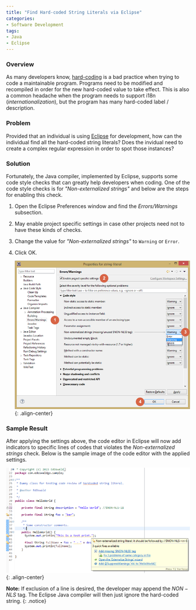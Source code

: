 ```yaml
---
title: "Find Hard-coded String Literals via Eclipse"
categories:
- Software Development
tags:
- Java
- Eclipse
---
```


### Overview
As many developers know, [hard-coding][hardcoding] is a bad practice when trying to code a maintainable program. Programs need to be modified and recompiled in order for the new hard-coded value to take effect. This is also a common headache when the program needs to support i18n (*internationalization*), but the program has many hard-coded label / description.

### Problem
Provided that an individual is using [Eclipse][eclipse] for development, how can the individual find all the hard-coded string literals? Does the invidual need to create a complex regular expression in order to spot those instances?

### Solution
Fortunately, the Java compiler, implemented by Eclipse, supports some code style checks that can greatly help developers when coding. One of the code style checks is for *"Non-externalized strings"* and below are the steps for enabling this check.

1. Open the Eclipse Preferences window and find the *Errors/Warnings* subsection.
2. May enable project specific settings in case other projects need not to have these kinds of checks.
3. Change the value for *"Non-externalized strings"* to ```Warning``` or ```Error```.
4. Click OK.

    ![image-center](/assets/img/blog/find-string-literal-eclipse/eclipse-settings-string-literal.png "Eclipse Settings for String Literal"){: .align-center}

### Sample Result
After applying the settings above, the code editor in Eclipse will now add indicators to specific lines of codes that violates the *Non-externalized strings* check. Below is the sample image of the code editor with the applied settings.

![image-center](/assets/img/blog/find-string-literal-eclipse/eclipse-warning-string-literal.png "Eclipse Warning for String Literal"){: .align-center}

**Note:** If exclusion of a line is desired, the developer may append the $NON-NLS$ tag. The Eclipse Java compiler will then just ignore the hard-coded string.
{: .notice}

[hardcoding]: https://en.wikipedia.org/wiki/Hard_coding
[eclipse]: https://eclipse.org
